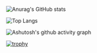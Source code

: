 ![Anurag's GitHub stats](https://github-readme-stats.vercel.app/api?username=zzyh1145) 


![Top Langs](https://github-readme-stats.vercel.app/api/top-langs/?username=zzyh1145)


![Ashutosh's github activity graph](https://github-readme-activity-graph.vercel.app/graph?username=Ashutosh00710)


[![trophy](https://github-profile-trophy.vercel.app/?username=ryo-ma)](https://github.com/ryo-ma/github-profile-trophy)
